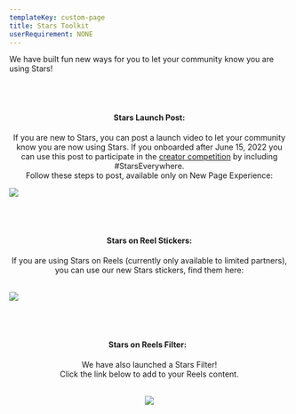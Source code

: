 ```yaml
---
templateKey: custom-page
title: Stars Toolkit
userRequirement: NONE
---
```

We have built fun new ways for you to let your community know you are using Stars!

#### **<br><br><br>**<center>**Stars Launch Post:**

<center>If you are new to Stars, you can post a launch video to let your community know you are now using Stars. If you onboarded after June 15, 2022 you can use this post to participate in the <a href="https://starsfest2022.fnvirtual.app/creator-competition" target="_blank">creator competition</a> by including #StarsEverywhere. </center>

<center>Follow these steps to post, available only on New Page Experience:</center>

![](/img/sf22-fnv-toolkit-launchpost.png)

#### **<br><br><br>**<center>**Stars on Reel Stickers:**

<center>If you are using Stars on Reels (currently only available to limited partners), you can use our new Stars stickers, find them here: </center><br>

![](/img/sf22-fnv-toolkit-stickers.png)

#### **<br><br><br>**<center>**Stars on Reels Filter:**  

<center>We have also launched a Stars Filter! </center>

<center>Click the link below to add to your Reels content.</center><br>

<center>

![](https://fntech.sfo2.cdn.digitaloceanspaces.com/fb_starsfest/Viewer.gif)